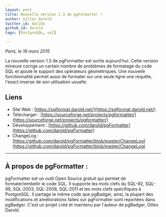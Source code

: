 ```yaml
---
layout: post
title: Nouvelle version 1.3 de pgFormatter !
author: Gilles Darold
twitter_id: dalibo
github_id: darold
tags: [PostgreSQL, sql]

---
```

*Paris, le 19 mars 2015*

La nouvelle version 1.3 de pgFormatter est sortie aujourd'hui. Cette version mineure corrige un certain nombre
de problèmes de formatage du code SQL et ajoute le support des opérateurs géométriques. Une nouvelle
fonctionnalité permet aussi de formater sur une seule ligne une requête, l'exact inverse de son utilisation
usuelle.

<!--MORE-->

## Liens

  * Site Web : [https://sqlformat.darold.net/](https://sqlformat.darold.net/)
  * Télécharger : [https://sourceforge.net/projects/pgformatter/](https://sourceforge.net/projects/pgformatter/)
  * Développement : [https://github.com/darold/pgFormatter](https://github.com/darold/pgFormatter)
  * ChangeLog : [https://github.com/darold/pgFormatter/blob/master/ChangeLog](https://github.com/darold/pgFormatter/blob/master/ChangeLog)

----

## À propos de pgFormatter :

pgFormatter est un outil Open Source gratuit qui permet de formater/embellir le code SQL. Il supporte
les mots clefs du SQL-92, SQL-99, SQL-2003, SQL-2008, SQL-2011 et les mots clefs spécifiques à PostgreSQL.
Il partage le même code que pgBadger, ainsi, la plupart des modifications et améliorations faites sur
pgFormatter sont reportées dans pgBadger. C'est un projet créé et maintenu par l'auteur de pgBadger, Gilles Darold.

